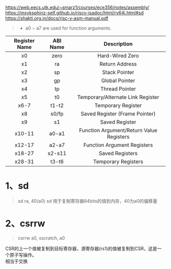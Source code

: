 https://web.eecs.utk.edu/~smarz1/courses/ece356/notes/assembly/
https://msyksphinz-self.github.io/riscv-isadoc/html/rv64i.html#sd
https://shakti.org.in/docs/risc-v-asm-manual.pdf

> - a0 − a7 are used for function arguments.

| Register Name  | ABI Name | Description |
| :----: | :---: | :---:|
|x0 | zero |Hard-Wired Zero|
|x1 | ra |Return Address|
|x2 | sp | Stack Pointer
|x3 | gp | Global Pointer
|x4 | tp | Thread Pointer
|x5 | t0 | Temporary/Alternate Link Register
|x6-7 | t1-t2 | Temporary Register
|x8 | s0/fp | Saved Register (Frame Pointer)
|x9 | s1 | Saved Register
|x10-11 | a0-a1 | Function Argument/Return Value Registers
|x12-17 | a2-a7 | Function Argument Registers
|x18-27 | s2-s11 | Saved Registers
|x28-31 | t3-t6 | Temporary Registers

# 1、sd
> sd ra, 40(a0)
sd 用于复制寄存器64bits的值到内存，40为a0的偏移量

# 2、csrrw
> csrrw a0, sscratch, a0
    
CSR的上一个值被复制到目标寄存器，源寄存器(rs1)的值被复制到CSR，这是一个原子写操作。  
相当于交换


